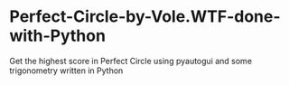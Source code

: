 # Perfect-Circle-by-Vole.WTF-done-with-Python
Get the highest score in Perfect Circle using pyautogui and some trigonometry written in Python

